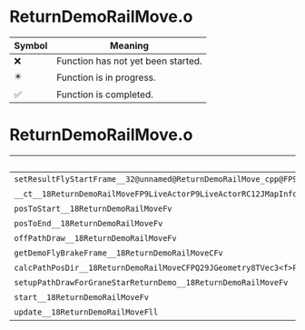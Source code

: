 # ReturnDemoRailMove.o
| Symbol | Meaning 
| ------------- | ------------- 
| :x: | Function has not yet been started. 
| :eight_pointed_black_star: | Function is in progress. 
| :white_check_mark: | Function is completed. 


# ReturnDemoRailMove.o
| Symbol | Decompiled? |
| ------------- | ------------- |
| `setResultFlyStartFrame__32@unnamed@ReturnDemoRailMove_cpp@FP9LiveActorl` | :x: |
| `__ct__18ReturnDemoRailMoveFP9LiveActorP9LiveActorRC12JMapInfoIterbPQ29JGeometry64TPosition3<Q29JGeometry38TMatrix34<Q29JGeometry13SMatrix34C<f>>>` | :x: |
| `posToStart__18ReturnDemoRailMoveFv` | :x: |
| `posToEnd__18ReturnDemoRailMoveFv` | :x: |
| `offPathDraw__18ReturnDemoRailMoveFv` | :x: |
| `getDemoFlyBrakeFrame__18ReturnDemoRailMoveCFv` | :x: |
| `calcPathPosDir__18ReturnDemoRailMoveCFPQ29JGeometry8TVec3<f>PQ29JGeometry8TVec3<f>f` | :x: |
| `setupPathDrawForGraneStarReturnDemo__18ReturnDemoRailMoveFv` | :x: |
| `start__18ReturnDemoRailMoveFv` | :x: |
| `update__18ReturnDemoRailMoveFll` | :x: |
